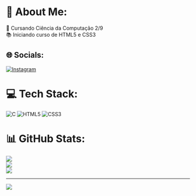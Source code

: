 # 💫 About Me:
🔭 Cursando Ciência da Computação 2/9<br>📚 Iniciando curso de HTML5 e CSS3<br>


## 🌐 Socials:
[![Instagram](https://img.shields.io/badge/Instagram-%23E4405F.svg?logo=Instagram&logoColor=white)](https://instagram.com/https://www.instagram.com/rafael_marques766/?next=%2F&hl=pt-br#) 

# 💻 Tech Stack:
![C](https://img.shields.io/badge/c-%2300599C.svg?style=plastic&logo=c&logoColor=white) ![HTML5](https://img.shields.io/badge/html5-%23E34F26.svg?style=plastic&logo=html5&logoColor=white) ![CSS3](https://img.shields.io/badge/css3-%231572B6.svg?style=plastic&logo=css3&logoColor=white)
# 📊 GitHub Stats:
![](https://github-readme-stats.vercel.app/api?username=Rafael-marques-cmd&theme=monokai&hide_border=false&include_all_commits=false&count_private=false)<br/>
![](https://github-readme-streak-stats.herokuapp.com/?user=Rafael-marques-cmd&theme=monokai&hide_border=false)<br/>
![](https://github-readme-stats.vercel.app/api/top-langs/?username=Rafael-marques-cmd&theme=monokai&hide_border=false&include_all_commits=false&count_private=false&layout=compact)

---
[![](https://visitcount.itsvg.in/api?id=Rafael-marques-cmd&icon=0&color=0)](https://visitcount.itsvg.in)

<!-- Proudly created with GPRM ( https://gprm.itsvg.in ) -->